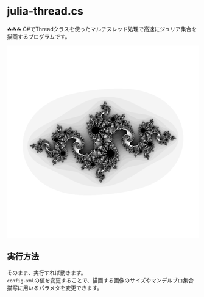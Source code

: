 # julia-thread.cs

☘☘☘ C#でThreadクラスを使ったマルチスレッド処理で高速にジュリア集合を描画するプログラムです。  

![成果物](./docs/img/fruit.png)  

## 実行方法

そのまま、実行すれば動きます。  
`config.xml`の値を変更することで、描画する画像のサイズやマンデルブロ集合描写に用いるパラメタを変更できます。  
